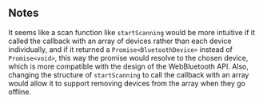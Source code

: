 ## Notes

It seems like a scan function like `startScanning` would be more intuitive if it called the callback with an array of devices rather than each device individually, and if it returned a `Promise<BluetoothDevice>` instead of `Promise<void>`, this way the promise would resolve to the chosen device, which is more compatible with the design of the WebBluetooth API. Also, changing the structure of `startScanning` to call the callback with an array would allow it to support removing devices from the array when they go offline.
